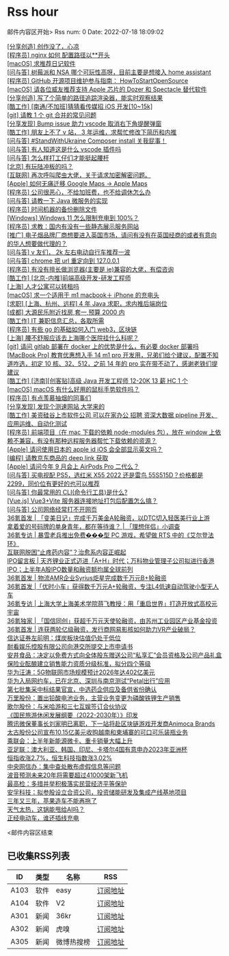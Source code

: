 # Rss hour

邮件内容区开始>
Rss num: 0  Date: 2022-07-18 18:09:02 <br/>

<a href='https://www.v2ex.com/t/867078#reply1'>[分享创造] 创作没了，心凉</a><br/>
<a href='https://www.v2ex.com/t/867076#reply0'>[程序员] nginx 如何 配置路径以**开头</a><br/>
<a href='https://www.v2ex.com/t/867075#reply2'>[macOS] 求推荐日记软件</a><br/>
<a href='https://www.v2ex.com/t/867074#reply0'>[问与答] 树莓派和 NSA 哪个可玩性高呀，目前主要是想接入 home assistant</a><br/>
<a href='https://www.v2ex.com/t/867073#reply0'>[程序员] GitHub 开源项目维护参与指南： HowToStartOpenSource</a><br/>
<a href='https://www.v2ex.com/t/867072#reply3'>[macOS] 请各位威友推荐支持 Apple 芯片的 Dozer 和 Spectacle 替代软件</a><br/>
<a href='https://www.v2ex.com/t/867069#reply0'>[分享创造] 写了个简单的路径追踪渲染器，能实时观察结果</a><br/>
<a href='https://www.v2ex.com/t/867068#reply0'>[酷工作] [南通/不加班]猜猜看传媒招 iOS 开发[10~15k]</a><br/>
<a href='https://www.v2ex.com/t/867067#reply8'>[git] 请教 1 个 git 合并的常见问题</a><br/>
<a href='https://www.v2ex.com/t/867063#reply0'>[分享发现] Bump issue 助力 vscode 取消右下角提醒弹窗</a><br/>
<a href='https://www.v2ex.com/t/867062#reply5'>[酷工作] 朋友上不了 v 站， 3 年运维，求帮忙修改下简历和内推</a><br/>
<a href='https://www.v2ex.com/t/867061#reply1'>[问与答] #StandWithUkraine Composer install 关我屁事！</a><br/>
<a href='https://www.v2ex.com/t/867060#reply2'>[问与答] 有人知道这是什么 vscode 插件吗</a><br/>
<a href='https://www.v2ex.com/t/867059#reply4'>[问与答] 怎么样打工仔们才能挺起腰杆</a><br/>
<a href='https://www.v2ex.com/t/867058#reply0'>[北京] 有玩陆冲板的吗？</a><br/>
<a href='https://www.v2ex.com/t/867057#reply0'>[互联网] 再次呼叫爬虫大佬，关于请求加密解密问题。</a><br/>
<a href='https://www.v2ex.com/t/867055#reply8'>[Apple] 如何无痛迁移 Google Maps -> Apple Maps</a><br/>
<a href='https://www.v2ex.com/t/867054#reply1'>[程序员] 公司很恶心，不给加班费，也不给调休怎么办</a><br/>
<a href='https://www.v2ex.com/t/867052#reply6'>[问与答] 请教一下 Java 微服务的实现</a><br/>
<a href='https://www.v2ex.com/t/867051#reply0'>[程序员] 时间机器的备份删除文件</a><br/>
<a href='https://www.v2ex.com/t/867050#reply4'>[Windows] Windows 11 怎么限制充电到 100%？</a><br/>
<a href='https://www.v2ex.com/t/867049#reply0'>[程序员] 求教：国内有没有一些静态展示服务网站</a><br/>
<a href='https://www.v2ex.com/t/867048#reply2'>[推广] 电子烟品牌厂商想要进入英国市场，请问有没有在英国经商的或者有意向的华人想要做代理的？</a><br/>
<a href='https://www.v2ex.com/t/867047#reply3'>[问与答] v 友们， 2k 左右电动自行车推荐一波</a><br/>
<a href='https://www.v2ex.com/t/867046#reply4'>[问与答] chrome 把 url 重定向到 127.0.0.1</a><br/>
<a href='https://www.v2ex.com/t/867045#reply18'>[程序员] 有没有擅长做浏览器(主要是 ie)兼容的大佬，有偿咨询</a><br/>
<a href='https://www.v2ex.com/t/867044#reply0'>[酷工作] [北京-内推]前端高级开发-研发工程师</a><br/>
<a href='https://www.v2ex.com/t/867043#reply8'>[上海] 人才公寓可以转租吗</a><br/>
<a href='https://www.v2ex.com/t/867041#reply7'>[macOS] 求一个适用于 m1 macbook＋ iPhone 的充电头</a><br/>
<a href='https://www.v2ex.com/t/867039#reply0'>[求职] [上海、杭州、远程] 4 年 Java 求职，求内推后端岗位</a><br/>
<a href='https://www.v2ex.com/t/867037#reply0'>[成都] 大源民乐附近找房,套一,预算 2000 内</a><br/>
<a href='https://www.v2ex.com/t/867036#reply0'>[酷工作] IT 兼职信息汇总，各取所需</a><br/>
<a href='https://www.v2ex.com/t/867035#reply1'>[程序员] 有些 go 的基础如何入门 web3，区块链</a><br/>
<a href='https://www.v2ex.com/t/867034#reply18'>[上海] 腰不舒服应该去上海哪个医院挂什么科呢？</a><br/>
<a href='https://www.v2ex.com/t/867033#reply23'>[git] 请问 gitlab 部署在 docker 上的优势是什么，有必要 docker 部署吗</a><br/>
<a href='https://www.v2ex.com/t/867032#reply9'>[MacBook Pro] 教育优惠想入手 14 m1 pro 开发用，兄弟们给个建议，配置不知道咋选，初定 10 核、32、512，之前 14 年的 pro 实在带不动了，感谢老铁们提建议</a><br/>
<a href='https://www.v2ex.com/t/867029#reply1'>[酷工作] [济南][创客贴]高级 Java 开发工程师 12-20K 13 薪 HC 1 个</a><br/>
<a href='https://www.v2ex.com/t/867028#reply8'>[macOS] macOS 有什么好用的鼠标手势软件吗？</a><br/>
<a href='https://www.v2ex.com/t/867027#reply58'>[程序员] 有点羡慕抽烟的同事们</a><br/>
<a href='https://www.v2ex.com/t/867026#reply9'>[分享发现] 发现个测速网站 大学来的</a><br/>
<a href='https://www.v2ex.com/t/867025#reply1'>[酷工作] 美资硅谷上市软件公司 可以在家办公 招聘 资深大数据 pipeline 开发、应用运维、自动化测试</a><br/>
<a href='https://www.v2ex.com/t/867024#reply7'>[程序员] 前端项目（在 mac 下载的依赖 node-modules 包），放在 window 上依赖不兼容，有没有那种远程服务器帮忙下载依赖的资源？</a><br/>
<a href='https://www.v2ex.com/t/867022#reply3'>[Apple] 请问使用日本的 apple id iOS 会全部显示英文吗？</a><br/>
<a href='https://www.v2ex.com/t/867021#reply0'>[编程] 请教京东商品的 deep link 获取</a><br/>
<a href='https://www.v2ex.com/t/867018#reply4'>[Apple] 请问今年 9 月会上 AirPods Pro 二代么？</a><br/>
<a href='https://www.v2ex.com/t/867017#reply3'>[问与答] 买电视配 PS5，选红米 X55 2022 还是雷鸟 55S515D？价格都是 2299，同价位有更好的也可以推荐</a><br/>
<a href='https://www.v2ex.com/t/867016#reply39'>[问与答] 你最常用的 CLI(命令行工具)是什么?</a><br/>
<a href='https://www.v2ex.com/t/867015#reply12'>[Vue.js] Vue3+Vite 服务器连接地址打包后配置怎么搞？</a><br/>
<a href='https://www.v2ex.com/t/867014#reply9'>[问与答] 公司网络经常打不开网页</a><br/>
<a href='https://36kr.com/p/1830027088355586'>36氪首发 | 「变美日记」完成千万美金A轮融资，以DTC切入轻医美行业上游</a><br/>
<a href='https://36kr.com/p/1832531276767232'>拿着爱的号码牌的单身青年，都在等待谁？ | 「理想伴侣」小调查</a><br/>
<a href='https://36kr.com/p/1825585418766087'>36氪专访 | 暴雪老兵推出免费���型 PC 游戏，希望做 RTS 中的《艾尔登法环》</a><br/>
<a href='https://36kr.com/p/1832420031602689'>互联网脱困“止疼药内容”？治愈系内容正崛起</a><br/>
<a href='https://36kr.com/p/1828530362091008'>IPO留言板 | 天齐锂业正式迈进「A+H」时代；万科物业管理子公司拟进行香港IPO；上半年A股IPO数量和融资额均属全球前列</a><br/>
<a href='https://36kr.com/p/1831760270876678'>36氪首发 | 物流AMR企业Syrius炬星完成数千万元B+轮融资</a><br/>
<a href='https://36kr.com/p/1828465825728256'>36氪首发 |「优时小车」获得数千万元A+轮融资，专注L4低速自动驾驶小型无人车</a><br/>
<a href='https://36kr.com/p/1831385632350469'>36氪专访 | 上海大学上海美术学院蒋飞教授：用「重启世界」打造开放式高校元宇宙</a><br/>
<a href='https://36kr.com/p/1831365906866441'>36氪独家 | 「国信同创」获超千万元天使轮融资，由苏州工业园区产业基金投资</a><br/>
<a href='https://36kr.com/p/1831603703439617'>36氪首发 | 连获两轮亿级融资，发行商网易影核如何助力VR产业破局？</a><br/>
<a href='https://36kr.com/newsflashes/1832814282580225'>信达证券左前明：煤炭板块估值仍处于低位</a><br/>
<a href='https://36kr.com/newsflashes/1832812705161221'>耐看娱乐控股有限公司向港交所提交上市申请书</a><br/>
<a href='https://36kr.com/newsflashes/1832808384225287'>安井食品：决定以免费方式向全体股东赠送公司“私享汇”会员资格及公司产品礼盒</a><br/>
<a href='https://36kr.com/newsflashes/1832792148910339'>保险业酝酿建立销售能力资质分级标准，拟分四个等级</a><br/>
<a href='https://36kr.com/newsflashes/1832787720904706'>华为汪涛：5G物联网市场规模预计2026年达402亿美元</a><br/>
<a href='https://36kr.com/newsflashes/1832786932261122'>华为入局网约车，已在北京、深圳与南京测试“Petal出行”应用</a><br/>
<a href='https://36kr.com/newsflashes/1832782144741635'>第七批集采中标结果官宣，中选药企供应及备供省份确认</a><br/>
<a href='https://36kr.com/newsflashes/1832776666816517'>万里股份：置出铅酸电池业务，主营业务变更为磷酸铁锂生产销售</a><br/>
<a href='https://36kr.com/newsflashes/1832765752107272'>歌尔股份：与米哈游和三七互娱签订合伙协议</a><br/>
<a href='https://36kr.com/newsflashes/1832763036999945'>《国民旅游休闲发展纲要（2022-2030年）》印发</a><br/>
<a href='https://36kr.com/newsflashes/1832756486627588'>腾讯微保董事长刘家明已离职，下一站将赴区块链游戏开发商Animoca Brands</a><br/>
<a href='https://36kr.com/newsflashes/1832749492674822'>太古股份公司宣布10.15亿美元收购越南和柬埔寨的可口可乐装瓶业务</a><br/>
<a href='https://36kr.com/newsflashes/1832737860378882'>乘联会：上半年新能源微卡、重卡销量大幅上升</a><br/>
<a href='https://36kr.com/newsflashes/1832718134059270'>亚足联：澳大利亚、韩国、印尼、卡塔尔4国有意申办2023年亚洲杯</a><br/>
<a href='https://36kr.com/newsflashes/1832713738002441'>恒指收涨2.7%，恒生科技指数涨3.02%</a><br/>
<a href='https://36kr.com/newsflashes/1832704068378632'>中央网信办：集中查处散布虚假信息等问题</a><br/>
<a href='https://36kr.com/newsflashes/1832688376209408'>波音预测未来20年将需要超过41000架新飞机</a><br/>
<a href='https://36kr.com/newsflashes/1832683869544454'>最高检：多措并举积极落实民营经济平等保护</a><br/>
<a href='https://36kr.com/newsflashes/1832682539606281'>安孚科技：拟参股设立合资公司，投资储能研发及集成产线基地项目</a><br/>
<a href='http://www.huxiu.com/article/611012.html?f=wangzhan'>三年又三年，苹果造车不能再拖了</a><br/>
<a href='http://www.huxiu.com/article/610557.html?f=wangzhan'>天气太热，这锅能甩给AI吗？</a><br/>
<a href='http://www.huxiu.com/article/599902.html?f=wangzhan'>正经电动车，谁还插线充电</a><br/>


<邮件内容区结束

## 已收集RSS列表

| ID | 类型 | 名称  | RSS  |
| -- | -- | -- | -- | 
| A103  | 软件 | easy | [订阅地址](http://rsshub.v2fy.com:1200/weibo/user/1088413295) |
| A104  | 软件 | V2  | [订阅地址](http://www.v2ex.com/index.xml) |
| A301  | 新闻 | 36kr | [订阅地址](https://www.36kr.com/feed) |
| A302  | 新闻 | 虎嗅 | [订阅地址](https://www.huxiu.com/rss/0.xml) |
| A305  | 新闻 | 微博热搜榜 | [订阅地址](https://rsshub.app/weibo/search/hot) |
